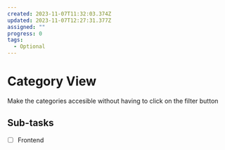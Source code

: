 ```yaml
---
created: 2023-11-07T11:32:03.374Z
updated: 2023-11-07T12:27:31.377Z
assigned: ""
progress: 0
tags:
  - Optional
---
```


# Category View

Make the categories accesible without having to click on the filter button

## Sub-tasks

- [ ] Frontend
